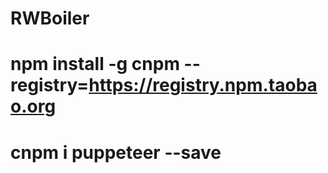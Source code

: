 # RWBoiler
# npm install -g cnpm --registry=https://registry.npm.taobao.org
# cnpm i puppeteer --save

